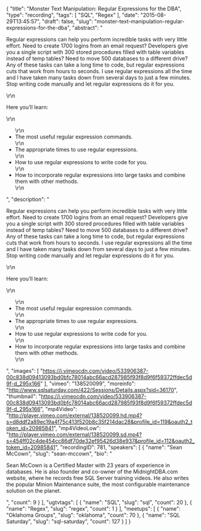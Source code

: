 {
  "title": "Monster Text Manipulation: Regular Expressions for the DBA",
  "type": "recording",
  "tags": [
    "SQL",
    "Regex"
  ],
  "date": "2015-08-29T13:45:57",
  "draft": false,
  "slug": "monster-text-manipulation-regular-expressions-for-the-dba",
  "abstract": "<p>Regular expressions can help you perform incredible tasks with very little effort.  Need to create 1700 logins from an email request? Developers give you a single script with 300 stored procedures filled with table variables instead of temp tables?  Need to move 500 databases to a different drive?  Any of these tasks can take a long time to code, but regular expressions cuts that work from hours to seconds.  I use regular expressions all the time and I have taken many tasks down from several days to just a few minutes.  Stop writing code manually and let regular expressions do it for you.</p>\r\n<p>Here you’ll learn:</p>\r\n<ul>\r\n<li>The most useful regular expression commands.</li>\r\n<li>The appropriate times to use regular expressions.</li>\r\n<li>How to use regular expressions to write code for you.</li>\r\n<li>How to incorporate regular expressions into large tasks and combine them with other methods.</li>\r\n</ul>",
  "description": "<p>Regular expressions can help you perform incredible tasks with very little effort.  Need to create 1700 logins from an email request? Developers give you a single script with 300 stored procedures filled with table variables instead of temp tables?  Need to move 500 databases to a different drive?  Any of these tasks can take a long time to code, but regular expressions cuts that work from hours to seconds.  I use regular expressions all the time and I have taken many tasks down from several days to just a few minutes.  Stop writing code manually and let regular expressions do it for you.</p>\r\n<p>Here you’ll learn:</p>\r\n<ul>\r\n<li>The most useful regular expression commands.</li>\r\n<li>The appropriate times to use regular expressions.</li>\r\n<li>How to use regular expressions to write code for you.</li>\r\n<li>How to incorporate regular expressions into large tasks and combine them with other methods.</li>\r\n</ul>",
  "images": [
    "https://i.vimeocdn.com/video/533906387-00c838d09413093bd0bfc78014abc66acd287985f93f8d9f6f59372ffdec5d9f-d_295x166"
  ],
  "vimeo": "138520099",
  "moreinfo": "http://www.sqlsaturday.com/422/Sessions/Details.aspx?sid=36170",
  "thumbnail": "https://i.vimeocdn.com/video/533906387-00c838d09413093bd0bfc78014abc66acd287985f93f8d9f6f59372ffdec5d9f-d_295x166",
  "mp4Video": "http://player.vimeo.com/external/138520099.hd.mp4?s=d8ddf2a89ec19a4f75c413f520b8c35f214dac28&profile_id=119&oauth2_token_id=20985841",
  "mp4VideoLow": "http://player.vimeo.com/external/138520099.sd.mp4?s=454ff02c4de454cc86df70de32ef95426d38e937&profile_id=112&oauth2_token_id=20985841",
  "recordingID": 781,
  "speakers": [
    {
      "name": "Sean McCown",
      "slug": "sean-mccown",
      "bio": "<p>Sean McCown is a Certified Master with 23 years of experience in databases. He is also founder and co-owner of the MidnightDBA.com website, where he records free SQL Server training videos. He also writes the popular Minion Maintenance suite, the most configurable maintenance solution on the planet.</p>",
      "count": 9
    }
  ],
  "ugtvtags": [
    {
      "name": "SQL",
      "slug": "sql",
      "count": 20
    },
    {
      "name": "Regex",
      "slug": "regex",
      "count": 1
    }
  ],
  "meetups": [
    {
      "name": "Oklahoma Groups",
      "slug": "oklahoma",
      "count": 70
    },
    {
      "name": "SQL Saturday",
      "slug": "sql-saturday",
      "count": 127
    }
  ]
}